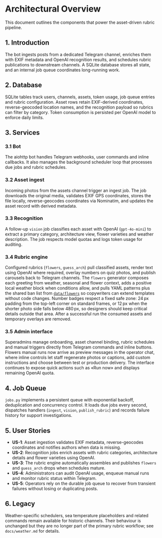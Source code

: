# Architectural Overview

This document outlines the components that power the asset-driven rubric pipeline.

## 1. Introduction
The bot ingests posts from a dedicated Telegram channel, enriches them with EXIF metadata and OpenAI recognition results, and schedules rubric publications to downstream channels. A SQLite database stores all state, and an internal job queue coordinates long-running work.

## 2. Database
SQLite tables track users, channels, assets, token usage, job queue entries and rubric configuration. Asset rows retain EXIF-derived coordinates, reverse-geocoded location names, and the recognition payload so rubrics can filter by category. Token consumption is persisted per OpenAI model to enforce daily limits.

## 3. Services
### 3.1 Bot
The aiohttp bot handles Telegram webhooks, user commands and inline callbacks. It also manages the background scheduler loop that processes due jobs and rubric schedules.

### 3.2 Asset ingest
Incoming photos from the assets channel trigger an ingest job. The job downloads the original media, validates EXIF GPS coordinates, stores the file locally, reverse-geocodes coordinates via Nominatim, and updates the asset record with derived metadata.

### 3.3 Recognition
A follow-up `vision` job classifies each asset with OpenAI (`gpt-4o-mini`) to extract a primary category, architecture view, flower varieties and weather description. The job respects model quotas and logs token usage for auditing.

### 3.4 Rubric engine
Configured rubrics (`flowers`, `guess_arch`) pull classified assets, render text using OpenAI where required, overlay numbers on quiz photos, and publish carousels back to Telegram channels. The `flowers` generator composes each greeting from weather, seasonal and flower context, adds a positive local weather block when conditions allow, and pulls YAML patterns plus the shared ban list from [`data/flowers`](data/flowers) so copywriters can extend templates without code changes. Number badges respect a fixed safe zone: 24 px padding from the top-left corner on standard frames, or 12 px when the shorter photo side falls below 480 px, so designers should keep critical details outside that area. After a successful run the consumed assets and temporary overlays are removed.

### 3.5 Admin interface
Superadmins manage onboarding, asset channel binding, rubric schedules and manual triggers directly from Telegram commands and inline buttons. Flowers manual runs now arrive as preview messages in the operator chat, where inline controls let staff regenerate photos or captions, add custom instructions and choose between test or production delivery. The interface continues to expose quick actions such as «Run now» and displays remaining OpenAI quota.

## 4. Job Queue
`jobs.py` implements a persistent queue with exponential backoff, deduplication and concurrency control. It loads due jobs every second, dispatches handlers (`ingest`, `vision`, `publish_rubric`) and records failure history for support investigations.

## 5. User Stories
- **US-1**: Asset ingestion validates EXIF metadata, reverse-geocodes coordinates and notifies authors when data is missing.
- **US-2**: Recognition jobs enrich assets with rubric categories, architecture details and flower varieties using OpenAI.
- **US-3**: The rubric engine automatically assembles and publishes `flowers` and `guess_arch` drops when schedules mature.
- **US-4**: Administrators can audit OpenAI usage, enqueue manual runs and monitor rubric status within Telegram.
- **US-5**: Operators rely on the durable job queue to recover from transient failures without losing or duplicating posts.

## 6. Legacy
Weather-specific schedulers, sea temperature placeholders and related commands remain available for historic channels. Their behaviour is unchanged but they are no longer part of the primary rubric workflow; see `docs/weather.md` for details.
